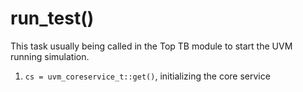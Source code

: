 # run_test()
This task usually being called in the Top TB module to start the UVM running simulation.
1. `cs = uvm_coreservice_t::get()`, initializing the core service